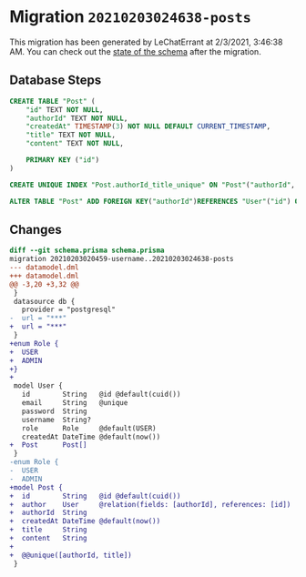 # Migration `20210203024638-posts`

This migration has been generated by LeChatErrant at 2/3/2021, 3:46:38 AM.
You can check out the [state of the schema](./schema.prisma) after the migration.

## Database Steps

```sql
CREATE TABLE "Post" (
    "id" TEXT NOT NULL,
    "authorId" TEXT NOT NULL,
    "createdAt" TIMESTAMP(3) NOT NULL DEFAULT CURRENT_TIMESTAMP,
    "title" TEXT NOT NULL,
    "content" TEXT NOT NULL,

    PRIMARY KEY ("id")
)

CREATE UNIQUE INDEX "Post.authorId_title_unique" ON "Post"("authorId", "title")

ALTER TABLE "Post" ADD FOREIGN KEY("authorId")REFERENCES "User"("id") ON DELETE CASCADE ON UPDATE CASCADE
```

## Changes

```diff
diff --git schema.prisma schema.prisma
migration 20210203020459-username..20210203024638-posts
--- datamodel.dml
+++ datamodel.dml
@@ -3,20 +3,32 @@
 }
 datasource db {
   provider = "postgresql"
-  url = "***"
+  url = "***"
 }
+enum Role {
+  USER
+  ADMIN
+}
+
 model User {
   id        String   @id @default(cuid())
   email     String   @unique
   password  String
   username  String?
   role      Role     @default(USER)
   createdAt DateTime @default(now())
+  Post      Post[]
 }
-enum Role {
-  USER
-  ADMIN
+model Post {
+  id        String   @id @default(cuid())
+  author    User     @relation(fields: [authorId], references: [id])
+  authorId  String
+  createdAt DateTime @default(now())
+  title     String
+  content   String
+
+  @@unique([authorId, title])
 }
```


